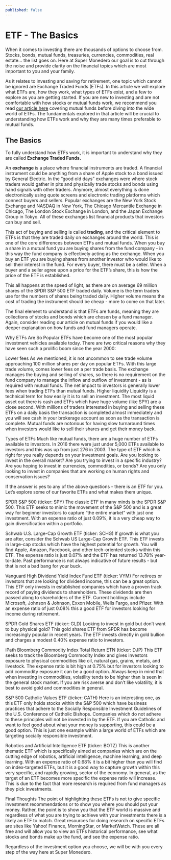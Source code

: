 ```yaml
---
published: false
---
```

# ETF - The Basics

When it comes to investing there are thousands of options to choose from. Stocks, bonds, mutual funds, treasuries, currencies, commodities, real estate… the list goes on. Here at Super Monedero our goal is to cut through the noise and provide clarity on the financial topics which are most important to you and your family. 

As it relates to investing and saving for retirement, one topic which cannot be ignored are Exchange Traded Funds (ETFs). In this article we will explore what ETFs are, how they work, what types of ETFs exist, and a few to explore as you are getting started. If you are new to investing and are not comfortable with how stocks or mutual funds work, we recommend you read [our article here](http://supermonedero.com/2017-07-27-mutual-fund-basics/) covering mutual funds before diving into the wide world of ETFs. The fundamentals explored in that article will be crucial to understanding how ETFs work and why they are many times preferable to mutual funds.

## The Basics

To fully understand how ETFs work, it is important to understand why they are called **Exchange Traded Funds.**

An **exchange** is a place where financial instruments are traded. A financial instrument could be anything from a share of Apple stock to a bond issued by General Electric. In the “good old days” exchanges were where stock traders would gather in pits and physically trade stocks and bonds using hand signals with other traders. Anymore, almost everything is done electronically using quote screens and electronic trading platforms which connect buyers and sellers. Popular exchanges are the New York Stock Exchange and NASDAQ in New York, The Chicago Mercantile Exchange in Chicago, The London Stock Exchange in London, and the Japan Exchange Group in Tokyo. All of these exchanges list financial products that investors can buy and sell.

This act of buying and selling is called **trading**, and the critical element to ETFs is that they are traded daily on exchanges around the world. This is one of the core differences between ETFs and mutual funds. When you buy a share in a mutual fund you are buying shares from the fund company - in this way the fund company is effectively acting as the exchange. When you buy an ETF you are buying shares from another investor who would like to sell their interest in the fund. For every buyer, there must be a seller. When a buyer and a seller agree upon a price for the ETF’s share, this is how the price of the ETF is established.

This all happens at the speed of light, as there are on average 69 million shares of the SPDR S&P 500 ETF traded daily. Volume is the term traders use for the numbers of shares being traded daily. Higher volume means the cost of trading the instrument should be cheap - more to come on that later.

The final element to understand is that ETFs are funds, meaning they are collections of stocks and bonds which are chosen by a fund manager. Again, consider reading our article on mutual funds if you would like a deeper explanation on how funds and fund managers operate.

Why ETFs Are So Popular
ETFs have become one of the most popular investment vehicles available today. There are two critical reasons why they have seen such a prolific boom since the year 2000:

Lower fees
As we mentioned, it is not uncommon to see trade volume approaching 100 million shares per day on popular ETFs. With this large trade volume, comes lower fees on a per trade basis. The exchange manages the buying and selling of shares, so there is no requirement on the fund company to manage the inflow and outflow of investment - as is required with mutual funds. The net impact to investors is generally lower fees when trading ETFs than mutual funds.
Higher liquidity
Liquidity is a technical term for how easily it is to sell an investment. The most liquid asset out there is cash and ETFs which have huge volume (like SPY) are a close second. With millions of traders interested in buying and selling these ETFs on a daily basis the transaction is completed almost immediately and you will see cash in your brokerage account as soon as the transaction is complete. Mutual funds are notorious for having slow turnaround times when investors would like to sell their shares and get their money back.

Types of ETFs
Much like mutual funds, there are a huge number of ETFs available to investors. In 2016 there were just under 5,000 ETFs available to investors and this was up from just 276 in 2003. The type of ETF which is right for you really depends on your investment goals. Are you looking to invest in the overall market? Are you trying to invest in a specific industry? Are you hoping to invest in currencies, commodities, or bonds? Are you only looking to invest in companies that are working on human rights and conservation issues?

If the answer is yes to any of the above questions - there is an ETF for you. Let’s explore some of our favorite ETFs and what makes them unique.

SPDR S&P 500 (ticker: SPY)
The classic ETF in many minds is the SPDR S&P 500. This ETF seeks to mimic the movement of the S&P 500 and is a great way for beginner investors to capture “the entire market” with just one investment. With an expense ratio of just 0.09%, it is a very cheap way to gain diversification within a portfolio.

Schwab U.S. Large-Cap Growth ETF (ticker: SCHG)
If growth is what you are after, consider the Schwab US Large-Cap Growth ETF. This ETF invests in large-cap stocks which have the highest potential for growth. You will find Apple, Amazon, Facebook, and other tech-oriented stocks within this ETF. The expense ratio is just 0.07% and the ETF has returned 13.78% year-to-date. Past performance is not always indicative of future results - but that is not a bad bang for your buck.

Vanguard High Dividend Yield Index Fund ETF (ticker: VYM)
For retirees or investors that are looking for dividend income, this can be a great option. This ETF only invests in established companies which have a proven track record of paying dividends to shareholders. These dividends are then passed along to shareholders of the ETF. Current holdings include Microsoft, Johnson & Johnson, Exxon Mobile, Wells Fargo, and Pfizer. With an expense ratio of just 0.08% this a good ETF for investors looking for income during retirement.

SPDR Gold Shares ETF (ticker: GLD)
Looking to invest in gold but don’t want to buy physical gold? This gold shares ETF from SPDR has become increasingly popular in recent years. The ETF invests directly in gold bullion and charges a modest 0.40% expense ratio to investors.

iPath Bloomberg Commodity Index Total Return ETN (ticker: DJP)
This ETF seeks to track the Bloomberg Commodity Index and gives investors exposure to physical commodities like oil, natural gas, grains, metals, and livestock. The expense ratio is bit high at 0.75% but for investors looking to add commodity exposure it can be a good option. Always keep in mind that when investing in commodities, volatility tends to be higher than is seen in the general stock market. If you are risk averse and don’t like volatility, it is best to avoid gold and commodities in general.

S&P 500 Catholic Values ETF (ticker: CATH)
Here is an interesting one, as this ETF only holds stocks within the S&P 500 which have business practices that adhere to the Socially Responsible Investment Guidelines of the U.S. Conference of Catholic Bishops. Companies which do not adhere to these principles will not be invested in by the ETF. If you are Catholic and want to feel good about what your money is supporting, this could be a good option. This is just one example within a large world of ETFs which are targeting socially responsible investment.

Robotics and Artificial Intelligence ETF (ticker: BOTZ)
This is another thematic ETF which is specifically aimed at companies which are on the cutting edge of robotics, artificial intelligence, machine learning, and deep learning. With an expense ratio of 0.68% it is a bit higher than you will find on index-targeted ETFs, but it is a good way to capture growth within this very specific, and rapidly growing, sector of the economy. In general, as the target of an ETF becomes more specific the expense ratio will increase. This is due to the fact that more research is required from fund managers as they pick investments.
	
Final Thoughts
The point of highlighting these ETFs is not to give specific investment recommendations or to show you where you should put your money. Rather, the point is to show you that the ETF world is massive and regardless of what you are trying to achieve with your investments there is a likely an ETF to match. Great resources for doing research on specific ETFs are sites like Yahoo! Finance, MorningStar, or MarketWatch. These are all free and will allow you to view an ETFs historical performance, see what stocks and bonds make up the fund, and see the expense ratio.

Regardless of the investment option you choose, we will be with you every step of the way here at Super Monedero.
